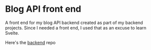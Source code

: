 # Blog API front end

A front end for my blog API backend created as part of my backend projects. Since I needed a front end, I used that as an excuse to learn Svelte.

Here's the [backend](https://github.com/Deepesh2023/blog-API) repo
